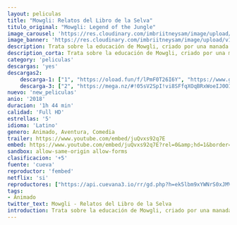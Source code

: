 ```yaml
---
layout: peliculas
title: "Mowgli: Relatos del Libro de la Selva"
titulo_original: "Mowgli: Legend of the Jungle"
image_carousel: 'https://res.cloudinary.com/imbriitneysam/image/upload/v1544324496/selva-poster-min.jpg'
image_banner: 'https://res.cloudinary.com/imbriitneysam/image/upload/v1544324497/selva-banner-min.jpg'
description: Trata sobre la educación de Mowgli, criado por una manada de lobos en las selvas de India. Mientras aprende las reglas, a menudo complicadas, de la jungla. Bajo la tutela de un oso llamado Baloo y una pantera llamada Bagheera, Mowgli llega a ser aceptado por los animales de la jungla como uno más de ellos. Por todos menos uno, el temible tigre Shere Khan. Pero puede haber peligros mayores acechando en la jungla, cuando Mowgli se enfrenta a sus orígenes humanos.
description_corta: Trata sobre la educación de Mowgli, criado por una manada de lobos en las selvas de India. Mientras aprende las reglas, a menudo complicadas, de la jungla. Bajo la tutela de un oso llamado Baloo y una pantera llamada Bagheera, Mowgli llega a...
category: 'peliculas'
descargas: 'yes'
descargas2:
    descarga-1: ["1", "https://oload.fun/f/lPmF0T26I6Y", "https://www.google.com/s2/favicons?domain=openload.co","OpenLoad","https://res.cloudinary.com/imbriitneysam/image/upload/v1541473684/mexico.png", "Latino", "Full HD"]
    descarga-3: ["2", "https://mega.nz/#!05sV2SpI!vi8SFfqXOqBRxWoeIJ0OIaACrNbIhruGgsZTNqeecAI", "https://www.google.com/s2/favicons?domain=mega.nz","Mega","https://res.cloudinary.com/imbriitneysam/image/upload/v1541473684/mexico.png", "Latino", "Full HD"]
nuevo: 'new_peliculas'
anio: '2018'
duracion: '1h 44 min'
calidad: 'Full HD'
estrellas: '5'
idioma: 'Latino'
genero: Animado, Aventura, Comedia
trailer: https://www.youtube.com/embed/juQvxs92q7E
embed: https://www.youtube.com/embed/juQvxs92q7E?rel=0&amp;hd=1&border=0&wmode=opaque&enablejsapi=1&modestbranding=1&controls=1&showinfo=1
sandbox: allow-same-origin allow-forms
clasificacion: '+5'
fuente: 'cueva'
reproductor: 'fembed'
netflix: 'si'
reproductores: ["https://api.cuevana3.io/rr/gd.php?h=ek5lbm9xYWNrS0xJMVp5b21KREk0dFBLbjVkaHhkRGdrOG1jbnBpUnhhS1Z1YXlXZVkrNnd0YWxtWngxeUtuVTA5V0lZNkhMcHVhNG5HZC9wYS9XNmJpU3FadVkyUT09"]
tags:
- Animado
twitter_text: Mowgli - Relatos del Libro de la Selva
introduction: Trata sobre la educación de Mowgli, criado por una manada de lobos en las selvas de India. Mientras aprende las reglas, a menudo complicadas, de la jungla. Bajo la tutela de un oso llamado Baloo y una pantera llamada Bagheera, Mowgli llega a...
---
```












